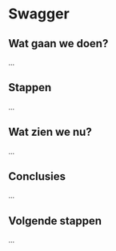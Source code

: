 # Swagger

## Wat gaan we doen?

...

## Stappen

...

## Wat zien we nu?

...

## Conclusies

...

## Volgende stappen

...
